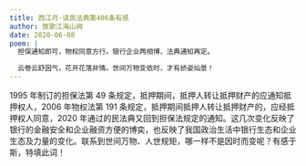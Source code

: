 ```yaml
---
title: 西江月·读民法典第406条有感
author: 放歌江海山阙
date: 2020-06-08
poem: |
  担保通知即可，物权同意方行。银行企业两相博，法典通知再定。

  云卷云舒因气，花开花落非情。世间万物变依时，才有娇姿灿景！
---
```


1995 年制订的担保法第 49 条规定，抵押期间，抵押人转让抵押财产的应通知抵押权人，2006 年物权法第 191 条规定，抵押期间抵押人转让抵押财产的，应经抵押权人同意，2020 年通过的民法典又回到担保法规定的通知。这几次变化反映了银行的金融安全和企业融资方便的博奕，也反映了我国政治生活中银行生态和企业生态及力量的变化。联系到世间万物、人世规矩，哪一样不是因时而变呢？有感于斯，特填此词！

